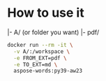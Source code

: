 # How to use it

|- A/ (or folder you want)
  |- pdf/

```sh
docker run --rm -it \
  -v A/:/workspace \
  -e FROM_EXT=pdf \
  -e TO_EXT=md \
  aspose-words:py39-aw23
```
